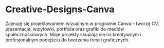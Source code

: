 # Creative-Designs-Canva

Zajmuję się projektowaniem wizualnym w programie Canva – tworzę CV, prezentacje, wizytówki, portfolia oraz grafiki do mediów społecznościowych. Moje projekty skupiają się na kreatywnym i profesjonalnym podejściu do tworzenia treści graficznych.
